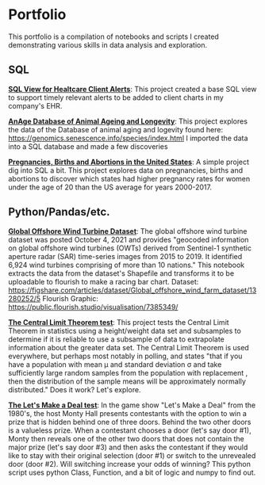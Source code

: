 # Portfolio
This portfolio is a compilation of notebooks and scripts I created demonstrating various skills in data analysis and exploration.

## SQL
**[SQL View for Healtcare Client Alerts](https://github.com/mikebeccaria/portfolio/blob/main/client_alerts.sql)**:
This project created a base SQL view to support timely relevant alerts to be added to client charts in my company's EHR.

**[AnAge Database of Animal Ageing and Longevity](https://github.com/mikebeccaria/portfolio/blob/main/Anage.sql)**:
This project explores the data of the Database of animal aging and logevity found here: https://genomics.senescence.info/species/index.html
I imported the data into a SQL database and made a few discoveries

**[Pregnancies, Births and Abortions in the United States](https://github.com/mikebeccaria/portfolio/blob/main/NationalAndStatePregnancy_PublicUse_Calcuations.sql)**:
A simple project dig into SQL a bit. This project explores data on pregnancies, births and abortions to discover which states had higher pregnancy rates for women under the age of 20 than the US average for years 2000-2017.

## Python/Pandas/etc.
**[Global Offshore Wind Turbine Dataset](https://github.com/mikebeccaria/portfolio/blob/74daf597b6c53753200523c45c5dba3263e05309/Global%20Offshore%20Wind%20Turbine%20Dataset%20ETL%20Project.ipynb)**:
The global offshore wind turbine dataset was posted October 4, 2021 and provides "geocoded information on global offshore wind turbines (OWTs) derived from Sentinel-1 synthetic aperture radar (SAR) time-series images from 2015 to 2019. It identified 6,924 wind turbines comprising of more than 10 nations." This notebook extracts the data from the dataset's Shapefile and transforms it to be uploadable to flourish to make a racing bar chart. Dataset: https://figshare.com/articles/dataset/Global_offshore_wind_farm_dataset/13280252/5 Flourish Graphic: https://public.flourish.studio/visualisation/7385349/

**[The Central Limit Theorem test](https://github.com/mikebeccaria/portfolio/blob/main/central_limit_theorum.ipynb)**:
This project tests the Central Limit Theorem in statistics using a height/weight data set and subsamples to determine if it is reliable to use a subsample of data to extrapolate information about the greater data set. The Central Limit Theorem is used everywhere, but perhaps most notably in polling, and states "that if you have a population with mean μ and standard deviation σ and take sufficiently large random samples from the population with replacement , then the distribution of the sample means will be approximately normally distributed." Does it work? Let's explore.

**[The Let's Make a Deal test](https://github.com/mikebeccaria/portfolio/blob/main/LetsMakeADeal.ipynb)**:
In the game show "Let's Make a Deal" from the 1980's, the host Monty Hall presents contestants with the option to win a prize that is hidden behind one of three doors. Behind the two other doors is a valueless prize. When a contestant chooses a door (let's say door #1), Monty then reveals one of the other two doors that does not contain the major prize (let's say door #3) and then asks the contestant if they would like to stay with their original selection (door #1) or switch to the unrevealed door (door #2). Will switching increase your odds of winning? This python script uses python Class, Function, and a bit of logic and numpy to find out.
